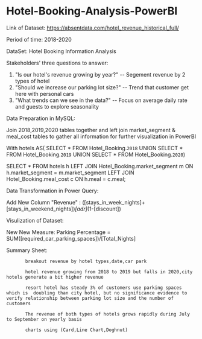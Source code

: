 # Hotel-Booking-Analysis-PowerBI

Link of Dataset: https://absentdata.com/hotel_revenue_historical_full/

Period of time: 2018-2020

DataSet: Hotel Booking Information Analysis

Stakeholders' three questions to answer:

1. "Is our hotel's revenue growing by year?"  -- Segement revenue by 2 types of hotel
2. "Should we increase our parking lot size?" -- Trend that customer get here with personal cars
3. "What trends can we see in the data?"  -- Focus on average daily rate and guests to explore seasonality

Data Preparation in MySQL:

Join 2018,2019,2020 tables together and left join market_segment & meal_cost tables to gather all information for further visualization in PowerBI

With hotels AS(
SELECT * FROM Hotel_Booking.`2018`
UNION
SELECT * FROM Hotel_Booking.`2019`
UNION
SELECT * FROM Hotel_Booking.`2020`)

SELECT 
    *
FROM hotels h
LEFT JOIN Hotel_Booking.market_segment m
ON h.market_segment = m.market_segment
LEFT JOIN Hotel_Booking.meal_cost c 
ON h.meal = c.meal;



Data Transformation in Power Query:

Add New Column "Revenue" : ([stays_in_week_nights]+[stays_in_weekend_nights])*[adr]*(1-[discount])

Visulization of Dataset:

New New Measure: Parking Percentage = SUM([required_car_parking_spaces])/[Total_Nights]

Summary Sheet:

           breakout revenue by hotel types,date,car park
           
           hotel revenue growing from 2018 to 2019 but falls in 2020,city hotels generate a bit higher revenue

           resort hotel has steady 3% of customers use parking spaces which is  doubling than city hotel, but no significance evidence to verify relationship between parking lot size and the number of customers
           
           The revenue of both types of hotels grows rapidly during July to September on yearly basis
           
           charts using (Card,Line Chart,Doghnut)

